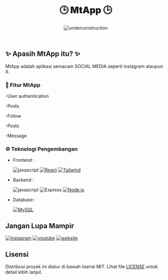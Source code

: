 
<div align="center">

<br />

<h1 style="font-weight:900" align="center">🕒 MtApp 🕒</h1>

![underconstruction][underconstruction]

<br/>

</div>

## ✨ Apasih MtApp itu? ✨

MtApp adalah aplikasi semacam SOCIAL MEDIA seperti instagram ataupun X.

### 🚀 Fitur MtApp

-User authentication

-Posts 

-Follow

-Posts

-Message


### ⚙️ Teknologi Pengembangan

-   Frontend :

    ![javascript][javascript]
    [![React][React.js]][React-url]
    [![Tailwind][TailwindCSS]][Tailwind-url]

-   Backend :

    ![javascript][javascript]
    ![Express][Express-logo]
    [![Node.js][NodeJS]][NodeJS-url]

-   Database :

    [![MySQL][MySQL]][MySQL-url]

## Jangan Lupa Mampir

[![instagram][instagram]](instagram.com/mt.setiawan)
[![youtube][youtube]](https://www.youtube.com/@setiawandeluxe7282)
[![website][website]]()

## Lisensi

Distribusi proyek ini diatur di bawah lisensi MIT. Lihat file [LICENSE](LICENSE) untuk detail lebih lanjut.



[Hyper-Express]: https://github.com/kartikk221/hyper-express 
[Daisy-ui]: https://daisyui.com/
[React-url]: https://reactjs.org/
[React.js]: https://img.shields.io/badge/React-20232A?style=for-the-badge&logo=react&logoColor=61DAFB
[Express-logo]: https://img.shields.io/badge/Express.js-404D59?style=for-the-badge
[Tailwind-url]: https://tailwindcss.com/
[TailwindCSS]: https://img.shields.io/badge/tailwindcss-0F172A?&style=for-the-badge&logo=tailwindcss&logoColor=61DAFB
[MySQL-url]: https://www.mysql.com/
[MySQL]: https://img.shields.io/badge/MySQL-00000F?style=for-the-badge&logo=mysql&logoColor=white
[NodeJS-url]: https://nodejs.org/en
[NodeJS]: https://img.shields.io/badge/Node.js-43853D?style=for-the-badge&logo=node.js&logoColor=white
[javascript]: https://img.shields.io/badge/JavaScript-F7DF1E?style=for-the-badge&logo=javascript&logoColor=black
[instagram]: https://img.shields.io/badge/Instagram-E4405F?style=for-the-badge&logo=instagram&logoColor=white
[youtube]: https://img.shields.io/badge/YouTube-FF0000?style=for-the-badge&logo=youtube&logoColor=white
[website]: https://img.shields.io/badge/website-000000?style=for-the-badge&logo=About.me&logoColor=white
[underconstruction]: https://img.shields.io/badge/Status-WIP-FFFF00?style=for-the-badge&logoColor=FFFF00
[contributors-shield]: https://img.shields.io/github/contributors/deaaprizal/cuymodoro.svg?style=for-the-badge
[contributors-url]: https://github.com/deaaprizal/cuymodoro/graphs/contributors
[forks-shield]: https://img.shields.io/github/forks/deaaprizal/cuymodoro.svg?style=for-the-badge
[forks-url]: https://github.com/deaaprizal/cuymodoro/network/members
[stars-shield]: https://img.shields.io/github/stars/deaaprizal/cuymodoro.svg?style=for-the-badge
[stars-url]: https://github.com/deaaprizal/cuymodoro/stargazers
[issues-shield]: https://img.shields.io/github/issues/deaaprizal/cuymodoro.svg?style=for-the-badge
[issues-url]: https://github.com/deaaprizal/cuymodoro/issues
